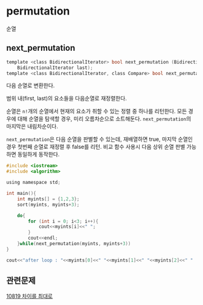 # permutation
순열

## next_permutation

```C
template <class BidirectionalIterator> bool next_permutation (BidirectionalIterator first,
	BidirectionalIterator last);
template <class BidirectionalIterator, class Compare> bool next_permutation(BidirectionalIterator first, BidirectionalIterator last, Compare comp)
```

다음 순열로 변환한다.

범위 내(first, last)의 요소들을 다음순열로 재정렬한다.

순열은 `n!`개의 순열에서 현재의 요소가 취할 수 있는 정렬 중 하나를 리턴한다. 모든 경우에 대해 순열을 탐색할 경우, 미리 오름차순으로 소트해둔다. `next_permutation`의 마지막은 내림차순이다.

`next_permutation`은 다음 순열을 판별할 수 있는데, 재배열하면 true, 마지막 순열인 경우 첫번째 순열로 재정렬 후 false를 리턴. 비교 함수 사용시 다음 상위 순열 판별 가능하면 동일하게 동작한다.


```C
#include <iostream>
#include <algorithm>

using namespace std;

int main(){
	int myints[] = {1,2,3};
	sort(myints, myints+3);

	do{
		for (int i = 0; i<3; i++){
			cout<<myints[i]<<" ";
		}
		cout<<endl;
	}while(next_permutation(myints, myints+3))
}

cout<<"after loop : "<<myints[0]<<" "<<myints[1]<<" "<<myints[2]<<" "
```

## 관련문제

[10819 차이를 최대로](https://www.acmicpc.net/problem/10819)
